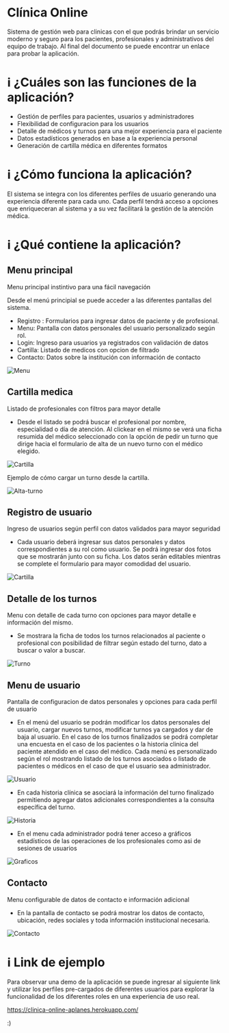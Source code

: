 # Clínica Online

Sistema de gestión web para clinicas con el que podrás brindar un servicio moderno y seguro para los pacientes, profesionales y administrativos del equipo de trabajo. 
Al final del documento se puede encontrar un enlace para probar la aplicación.


# :information_source: ¿Cuáles son las funciones de la aplicación?
- Gestión de perfiles para pacientes, usuarios y administradores
- Flexibilidad de configuracion para los usuarios
- Detalle de médicos y turnos para una mejor experiencia para el paciente
- Datos estadísticos generados en base a la experiencia personal
- Generación de cartilla médica en diferentes formatos


# :information_source: ¿Cómo funciona la aplicación?

El sistema se integra con los diferentes perfiles de usuario generando una experiencia diferente para cada uno.
Cada perfil tendrá acceso a opciones que enriqueceran al sistema y a su vez facilitará la gestión de la atención médica.

# :information_source: ¿Qué contiene la aplicación?

## Menu principal

Menu principal instintivo para una fácil navegación

Desde el menú principial se puede acceder a las diferentes pantallas del sistema.
- Registro : Formularios para ingresar datos de paciente y de profesional.
- Menu: Pantalla con datos personales del usuario personalizado según rol.
- Login: Ingreso para usuarios ya registrados con validación de datos
- Cartilla: Listado de medicos con opcion de filtrado
- Contacto: Datos sobre la institución con información de contacto

![Menu](https://firebasestorage.googleapis.com/v0/b/tp-clinica-online---labiv.appspot.com/o/private%2FimgTP2.png?alt=media&token=c260c6bb-ca9e-4eea-91e8-88e5e0a200a0 "Menu de la aplicacion")

## Cartilla medica

Listado de profesionales con filtros para mayor detalle

- Desde el listado se podrá buscar el profesional por nombre, especialidad o día de atención. Al clickear en el mismo se verá una ficha resumida del médico seleccionado con la opción de pedir un turno que dirige hacia el formulario de alta de un nuevo turno con el médico elegido.

![Cartilla](https://firebasestorage.googleapis.com/v0/b/tp-clinica-online---labiv.appspot.com/o/private%2FimgTP3.png?alt=media&token=1a1bd50f-7cce-41b8-8aab-fbff667e12d5 "Cartilla medica")

Ejemplo de cómo cargar un turno desde la cartilla.

![Alta-turno](https://firebasestorage.googleapis.com/v0/b/tp-clinica-online---labiv.appspot.com/o/private%2Fezgif.com-gif-maker.gif?alt=media&token=4bc35bd7-0329-446a-a548-d85332fdc188 "Alta-turno")


## Registro de usuario

Ingreso de usuarios según perfil con datos validados para mayor seguridad

- Cada usuario deberá ingresar sus datos personales y datos correspondientes a su rol como usuario. Se podrá ingresar dos fotos que se mostrarán junto con su ficha. Los datos serán editables mientras se complete el formulario para mayor comodidad del usuario.

![Cartilla](https://firebasestorage.googleapis.com/v0/b/tp-clinica-online---labiv.appspot.com/o/private%2FimgTP4.png?alt=media&token=76e42994-6af4-4fd9-bd99-7d818f7a06df "Registro")

## Detalle de los turnos

Menu con detalle de cada turno con opciones para mayor detalle e información del mismo.

- Se mostrara la ficha de todos los turnos relacionados al paciente o profesional con posibilidad de filtrar según estado del turno, dato a buscar o valor a buscar.

![Turno](https://firebasestorage.googleapis.com/v0/b/tp-clinica-online---labiv.appspot.com/o/private%2FimgTP1.png?alt=media&token=cd1043a9-153f-4b7b-b578-d00bcaac4a18 "Turno")

## Menu de usuario

Pantalla de configuracion de datos personales y opciones para cada perfil de usuario

- En el menú del usuario se podrán modificar los datos personales del usuario, cargar nuevos turnos, modificar turnos ya cargados y dar de baja al usuario. En el caso de los turnos finalizados se podrá completar una encuesta en el caso de los pacientes o la historia clinica del paciente atendido en el caso del médico. Cada menú es personalizado según el rol mostrando listado de los turnos asociados o listado de pacientes o médicos en el caso de que el usuario sea administrador.

![Usuario](https://firebasestorage.googleapis.com/v0/b/tp-clinica-online---labiv.appspot.com/o/private%2FimgTP6.png?alt=media&token=7e9bd2cf-d7b6-47bc-868e-f3a70c613b4c "Usuario")

- En cada historia clínica se asociará la información del turno finalizado permitiendo agregar datos adicionales correspondientes a la consulta específica del turno.

![Historia](https://firebasestorage.googleapis.com/v0/b/tp-clinica-online---labiv.appspot.com/o/private%2FCaptura%20de%20pantalla%20de%202020-06-11%2019-00-38.png?alt=media&token=62856200-4a3c-46e7-9d23-ad20d7519856 "Historia")

- En el menu cada administrador podrá tener acceso a gráficos estadísticos de las operaciones de los profesionales como asi de sesiones de usuarios

![Graficos](https://firebasestorage.googleapis.com/v0/b/tp-clinica-online---labiv.appspot.com/o/private%2FCaptura%20de%20pantalla%20de%202020-06-18%2019-00-29.png?alt=media&token=82048cba-ea2a-4b07-a0f7-59678582c9a3 "Graficos")


## Contacto

Menu configurable de datos de contacto e información adicional

- En la pantalla de contacto se podrá mostrar los datos de contacto, ubicación, redes sociales y toda información institucional necesaria.

![Contacto](https://firebasestorage.googleapis.com/v0/b/tp-clinica-online---labiv.appspot.com/o/private%2FimgTP5.png?alt=media&token=120dd88c-bcbd-4b0d-ae7e-9b0fbd164600 "Contacto")

# :information_source: Link de ejemplo

Para observar una demo de la aplicación se puede ingresar al siguiente link y utilizar los perfiles pre-cargados de diferentes usuarios para explorar la funcionalidad de los diferentes roles en una experiencia de uso real.

https://clinica-online-aplanes.herokuapp.com/

:)

